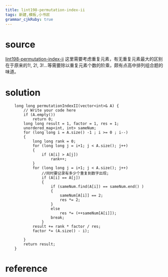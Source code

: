 ```yaml
---
title: lint198-permutation-index-ii
tags: 新建,模板,小书匠
grammar_cjkRuby: true
---
```



# source
[lint198-permutation-index-ii](http://www.lintcode.com/en/problem/permutation-index-ii/)
这里需要考虑重复元素，有无重复元素最大的区别在于原来的1!, 2!, 3!...等需要除以重复元素个数的阶乘，颇有点高中排列组合题的味道。
# solution

```
    long long permutationIndexII(vector<int>& A) {
        // Write your code here
        if (A.empty())
            return 0;
        long long result = 1, factor = 1, res = 1;
        unordered_map<int, int> sameNum;
        for (long long i = A.size() -1 ; i >= 0 ; i--)
        {
            long long rank = 0;
            for (long long j = i+1; j < A.size(); j++)
            {
                if (A[i] > A[j])
                    rank++;
            }
            for (long long j = i+1; j < A.size(); j++)
                //同时要记录有多少个重复到数字出现;
                if (A[i] == A[j])
                {
                    if (sameNum.find(A[i]) == sameNum.end() )
                    {
                        sameNum[A[i]] == 2;
                        res *= 2;
                    }
                    else
                        res *= (++sameNum[A[i]]);
                    break;
                }
            result += rank * factor / res;
            factor *= (A.size() - i);
            
        }
        return result;
    }
```
# reference


